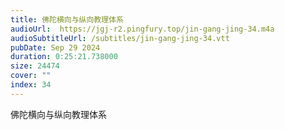 ```yaml
---
title: 佛陀横向与纵向教理体系
audioUrl:  https://jgj-r2.pingfury.top/jin-gang-jing-34.m4a
audioSubtitleUrl: /subtitles/jin-gang-jing-34.vtt
pubDate: Sep 29 2024
duration: 0:25:21.738000
size: 24474
cover: ""
index: 34
---
```

佛陀横向与纵向教理体系
